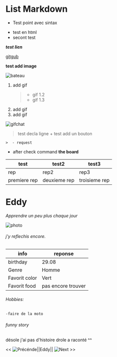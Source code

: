 # List Markdown

- Test point avec sintax

<ul>
<li>test en html</li>
<li> secont 
test </li>
</ul>

***test lien***

[gitgub](https://github.com/)

**test add image**

![bateau](https://wettoncraft.com/sites/default/files/styles/project__1200x900_/public/2022-01/quel-bateau-a-moteur-pour-quel-programme-de-navigation.jpg?itok=0Zqit_LX)

1. add gif
	> - gif 1.2
	> - gif 1.3
2. add gif
1. add gif

![gifchat](https://mir-s3-cdn-cf.behance.net/project_modules/max_1200/5eeea355389655.59822ff824b72.gif)

>test decla ligne + test add un bouton

	>  - request
- after check command
**the board**

|test|test2|test3|
|-|-|-|
|rep|rep2|rep3|
|premiere rep|deuxieme rep|troisieme rep|
 

# Eddy
*Apprendre un peu plus chaque jour*

![photo](/Home/melonde-zeus/Pictures/assets/Moi.jpg)

###### j'y reflechis encore.

|info|reponse|
|-|-|
|birthday|29.08|
|Genre|Homme|
|Favorit color|Vert|
|Favorit food|pas encore trouver|


###### Hobbies:
	-faire de la moto

###### funny story
désole j'ai pas d'histoire drole a raconté ^^


<< ![Précénde](https://github.com/VVKDO98/challenge-markdown)||Eddy|| ![Next](https://github.com/selim9106/challenge-markdown#readme) >>
	 
